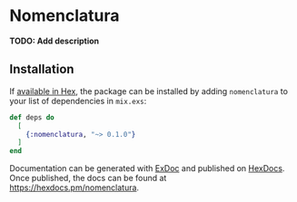 # Nomenclatura

**TODO: Add description**

## Installation

If [available in Hex](https://hex.pm/docs/publish), the package can be installed
by adding `nomenclatura` to your list of dependencies in `mix.exs`:

```elixir
def deps do
  [
    {:nomenclatura, "~> 0.1.0"}
  ]
end
```

Documentation can be generated with [ExDoc](https://github.com/elixir-lang/ex_doc)
and published on [HexDocs](https://hexdocs.pm). Once published, the docs can
be found at <https://hexdocs.pm/nomenclatura>.

